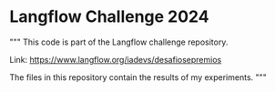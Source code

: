 # Langflow Challenge 2024

"""
This code is part of the Langflow challenge repository.

Link: https://www.langflow.org/iadevs/desafiosepremios

The files in this repository contain the results of my experiments.
"""
